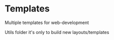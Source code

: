 # Templates

Multiple templates for web-development  
  
Utils folder it's only to build new layouts/templates
